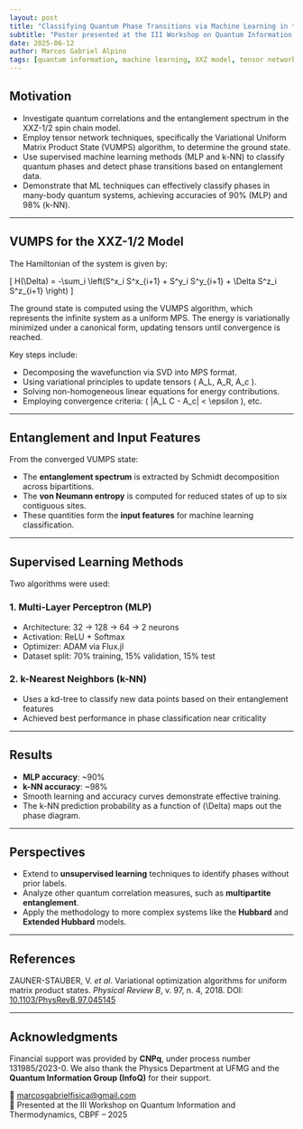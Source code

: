 ```yaml
---
layout: post
title: "Classifying Quantum Phase Transitions via Machine Learning in the XXZ-1/2 Model"
subtitle: "Poster presented at the III Workshop on Quantum Information and Thermodynamics – CBPF"
date: 2025-06-12
author: Marcos Gabriel Alpino
tags: [quantum information, machine learning, XXZ model, tensor networks]
---
```


## Motivation

- Investigate quantum correlations and the entanglement spectrum in the XXZ-1/2 spin chain model.
- Employ tensor network techniques, specifically the Variational Uniform Matrix Product State (VUMPS) algorithm, to determine the ground state.
- Use supervised machine learning methods (MLP and k-NN) to classify quantum phases and detect phase transitions based on entanglement data.
- Demonstrate that ML techniques can effectively classify phases in many-body quantum systems, achieving accuracies of 90% (MLP) and 98% (k-NN).

---

## VUMPS for the XXZ-1/2 Model

The Hamiltonian of the system is given by:

\[
H(\Delta) = -\sum_i \left(S^x_i S^x_{i+1} + S^y_i S^y_{i+1} + \Delta S^z_i S^z_{i+1} \right)
\]

The ground state is computed using the VUMPS algorithm, which represents the infinite system as a uniform MPS. The energy is variationally minimized under a canonical form, updating tensors until convergence is reached.

Key steps include:
- Decomposing the wavefunction via SVD into MPS format.
- Using variational principles to update tensors \( A_L, A_R, A_c \).
- Solving non-homogeneous linear equations for energy contributions.
- Employing convergence criteria: \( \|A_L C - A_c\| < \epsilon \), etc.

---

## Entanglement and Input Features

From the converged VUMPS state:
- The **entanglement spectrum** is extracted by Schmidt decomposition across bipartitions.
- The **von Neumann entropy** is computed for reduced states of up to six contiguous sites.
- These quantities form the **input features** for machine learning classification.

---

## Supervised Learning Methods

Two algorithms were used:

### 1. Multi-Layer Perceptron (MLP)
- Architecture: 32 → 128 → 64 → 2 neurons
- Activation: ReLU + Softmax
- Optimizer: ADAM via Flux.jl
- Dataset split: 70% training, 15% validation, 15% test

### 2. k-Nearest Neighbors (k-NN)
- Uses a kd-tree to classify new data points based on their entanglement features
- Achieved best performance in phase classification near criticality

---

## Results

- **MLP accuracy**: ~90%
- **k-NN accuracy**: ~98%
- Smooth learning and accuracy curves demonstrate effective training.
- The k-NN prediction probability as a function of \(\Delta\) maps out the phase diagram.

---

## Perspectives

- Extend to **unsupervised learning** techniques to identify phases without prior labels.
- Analyze other quantum correlation measures, such as **multipartite entanglement**.
- Apply the methodology to more complex systems like the **Hubbard** and **Extended Hubbard** models.

---

## References

ZAUNER-STAUBER, V. *et al*. Variational optimization algorithms for uniform matrix product states. *Physical Review B*, v. 97, n. 4, 2018. DOI: [10.1103/PhysRevB.97.045145](https://doi.org/10.1103/PhysRevB.97.045145)

---

## Acknowledgments

Financial support was provided by **CNPq**, under process number 131985/2023-0. We also thank the Physics Department at UFMG and the **Quantum Information Group (InfoQ)** for their support.

📧 marcosgabrielfisica@gmail.com  
🔬 Presented at the III Workshop on Quantum Information and Thermodynamics, CBPF – 2025
